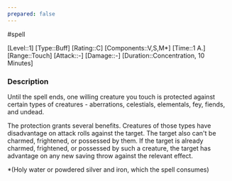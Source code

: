 ```yaml
---
prepared: false
---
```

#spell

[Level::1]
[Type::Buff]
[Rating::C]
[Components::V,S,M*]
[Time::1 A.]
[Range::Touch]
[Attack::\-]
[Damage::\-]
[Duration::Concentration, 10 Minutes]
### Description

Until the spell ends, one willing creature you touch is protected against certain types of creatures - aberrations, celestials, elementals, fey, fiends, and undead.

The protection grants several benefits. Creatures of those types have disadvantage on attack rolls against the target. The target also can't be charmed, frightened, or possessed by them. If the target is already charmed, frightened, or possessed by such a creature, the target has advantage on any new saving throw against the relevant effect.

\*(Holy water or powdered silver and iron, which the spell consumes)